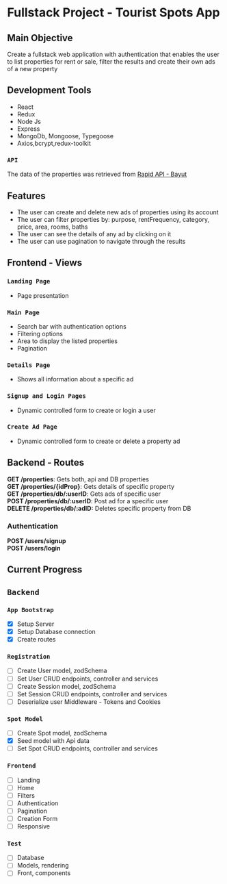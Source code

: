 # Fullstack Project - Tourist Spots App

## Main Objective
Create a fullstack web application with authentication that enables the user to list properties for rent or sale, filter the results and create their own ads of a new property

## Development Tools

* React
* Redux
* Node Js
* Express
* MongoDb, Mongoose, Typegoose
* Axios,bcrypt,redux-toolkit

### `API`

The data of the properties was retrieved from [Rapid API - Bayut](https://rapidapi.com/apidojo/api/bayut)

<!-- ## Project Images -->
<!-- Freely usable images were downloaded from [https://unsplash.com/](https://unsplash.com/) -->
## Features
* The user can create and delete new ads of properties using its account
* The user can filter properties by: purpose, rentFrequency, category, price, area, rooms, baths
* The user can see the details of any ad by clicking on it
* The user can use pagination to navigate through the results

## Frontend - Views
### `Landing Page`
- Page presentation

### `Main Page`
- Search bar with authentication options
- Filtering options
- Area to display the listed properties
- Pagination

### `Details Page`
- Shows all information about a specific ad

### `Signup and Login Pages`
- Dynamic controlled form to create or login a user

### `Create Ad Page`
- Dynamic controlled form to create or delete a property ad

## Backend - Routes
__GET /properties__: Gets both, api and DB properties  
__GET /properties/{idProp}__: Gets details of specific property  
__GET /properties/db/:userID__: Gets ads of specific user  
__POST /properties/db/:userID__: Post ad for a specific user  
__DELETE /properties/db/:adID:__ Deletes specific property from DB

### Authentication
__POST /users/signup__  
__POST /users/login__

## Current Progress
## `Backend`
### `App Bootstrap`
- [x] Setup Server
- [x] Setup Database connection
- [x] Create routes
### `Registration`
- [ ] Create User model, zodSchema
- [ ] Set User CRUD endpoints, controller and services
- [ ] Create Session model, zodSchema
- [ ] Set Session CRUD endpoints, controller and services
- [ ] Deserialize user Middleware - Tokens and Cookies
### `Spot Model`
- [ ] Create Spot model, zodSchema
- [x] Seed model with Api data
- [ ] Set Spot CRUD endpoints, controller and services

### `Frontend`
- [ ] Landing
- [ ] Home
- [ ] Filters
- [ ] Authentication
- [ ] Pagination
- [ ] Creation Form
- [ ] Responsive
### `Test`
- [ ] Database
- [ ] Models, rendering
- [ ] Front, components
